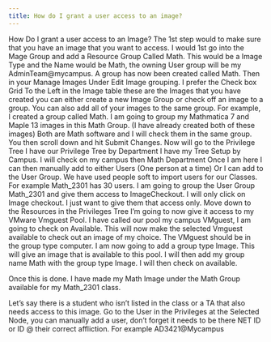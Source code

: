 ```yaml
---
title: How do I grant a user access to an image?
---
```


How Do I grant a user access to an Image?
The 1st step would to make sure that you have an image that you want to
access.
I would 1st go into the Mage Group and add a Resource Group Called Math.
This would be a Image Type and the Name would be Math, the owning User
group will be my AdminTeam@mycampus. A group has now been created called
Math. 
Then in your Manage Images Under Edit Image grouping.  I prefer the Check
box Grid
To the Left in the Image table these are the Images that you have created
you can either create a new Image Group or check off an image to a group.
You can also add all of your images to the same group. For example, I
created a group called Math. I am going to group my Mathmatica 7 and Maple
13 images in this Math Group. (I have already created both of these images)
Both are Math software and I will check them in the same group. You then
scroll down and hit Submit Changes.
Now will go to the Privilege Tree
I have our Privilege Tree by Department
I have my Tree Setup by Campus. I will check on my campus then Math
Department
Once I am here I can then manually add to either Users (One person at a
time) Or I can add to the User Group. We have used people soft to import
users for our Classes. For example Math_2301 has 30 users. I am going to
group the User Group Math_2301 and give them access to ImageCheckout. I
will only click on Image checkout. I just want to give them that access
only.
Move down to the Resources in the Privileges Tree
I’m going to now give it access to my VMware Vmguest Pool. I have called
our pool my campus VMguest, I am going to check on Available. This will now
make the selected Vmguest available to check out an image of my choice. The
VMguest should be in the group type computer.
I am now going to add a group type Image. This will give an image that is
available to this pool. I will then add my group name Math with the group
type Image. I will then check on available.

Once this is done. I have made my Math Image under the Math Group available
for my Math_2301 class.

Let’s say there is a student who isn’t listed in the class or a TA that
also needs access to this image.
Go to the User in the Privileges at the Selected Node, you can manually add
a user, don’t forget it needs to be there NET ID or ID @ their correct
affliction.  For example AD3421@Mycampus
